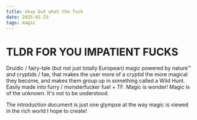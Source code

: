 ```yaml
---
title: okay but what the fuck
date: 2025-01-25
tags: magic
---
```


# TLDR FOR YOU IMPATIENT FUCKS

Druidic / fairy-tale (but not just totally European) magic powered by nature™ and cryptids / fae, that makes the user more of a cryptid the more magical they become, and makes them group up in something called a Wild Hunt. Easily made into furry / monsterfucker fuel + TF.
Magic is wonder! Magic is of the unknown. It's not to be understood.

The introduction document is just one glympse at the way magic is viewed in the rich world I hope to create!
